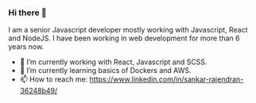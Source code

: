 ### Hi there 👋

I am a senior Javascript developer mostly working with Javascript, React and NodeJS. I have been working in web development for more than 6 years now. 

- 🔭 I’m currently working with React, Javascript and SCSS.
- 🌱 I’m currently learning basics of Dockers and AWS.
- 📫 How to reach me: https://www.linkedin.com/in/sankar-rajendran-36248b49/
